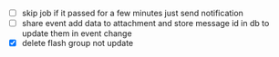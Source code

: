 - [ ] skip job if it passed for a few minutes just send notification 
- [ ] share event add data to attachment and store message id in db to update them in event change
- [x] delete flash group not update